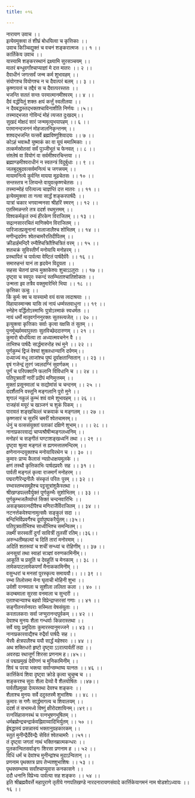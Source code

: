 ```yaml
---
title: ०१६

---
```

नारायण उवाच ।।  
इत्येवमुक्त्वा तं शीघ्रं बोधयित्वा च कृत्तिकाः ।।  
उवाच किञ्चिद्युक्तं च वचनं शङ्करात्मजः ।। १ ।।  
कार्तिकेय उवाच ।।  
यास्यामि शङ्करस्थानं द्रक्ष्यामि सुरसञ्चयम् ।।  
मातरं बन्धुवर्गांश्चाप्याज्ञां मे दत्त मातरः ।। २ ।।  
दैवाधीनं जगत्सर्वं जन्म कर्म शुभावहम् ।।  
संयोगश्च वियोगश्च न च दैवात्परं बलम् ।। ३ ।।  
कृष्णायत्तं च तद्दैवं स च दैवात्परस्ततः ।।  
भजन्ति सततं सन्तः परमात्मानमीश्वरम् ।। ४ ।।  
दैवं वर्द्धयितुं शक्तः क्षयं कर्त्तुं स्वलीलया ।।  
न दैवबद्धस्तद्भक्तश्चाविनाशीति निर्णयः ।।५।।  
तस्माद्भजत गोविन्दं मोहं त्यजत दुःखदम्।।  
सुखदं मोक्षदं सारं जन्ममृत्युभयापहम् ।। ६ ।।  
परमानन्दजननं मोहजालनिकृन्तनम् ।।  
शश्वद्भजन्ति यत्सर्वे ब्रह्मविष्णुशिवादयः ।। ७ ।।  
कोऽहं भवाब्धौ युष्माकं का वा यूयं ममात्मिकाः ।।  
तत्कर्मस्रोतसां सर्वं पुञ्जीभूतं च फेनवत् ।। ८ ।।  
संश्लेषं वा वियोगं वा सर्वमीश्वरचिन्तया ।।  
ब्रह्माण्डमीश्वराधीनं न स्वतन्त्रं विदुर्बुधाः ।। ९ ।।  
जलबुद्बुदवत्सर्वमनित्यं च जगत्त्रयम् ।।  
मायामनित्ये कुर्वन्ति मायया मूढचेतसः ।। १० ।।  
सन्तस्तत्र न लिप्यन्ते वायुवत्कृष्णचेतसः ।।  
तस्मान्मोहं परित्यज्य चाज्ञप्तिं दत्त मातरः ।। ११ ।।  
इत्येवमुक्त्वा ता नत्वा सार्द्धं शङ्करपार्षदैः ।।  
यात्रां चकार भगवान्मनसा श्रीहरिं स्मरन् ।। १२ ।।  
एतस्मिन्नन्तरे तत्र ददर्श रथमुत्तमम् ।।  
विश्वकर्मकृतं रम्यं हीरकेण विराजितम् ।। १३ ।।  
सद्रत्नसाररचितं माणिक्येन विराजितम् ।।  
पारिजातप्रसूनानां मालाजालैश्च शोभितम् ।। १४ ।।  
मणीन्द्रदर्पणः श्वेतचामरैरतिदीपितम् ।।  
क्रीडार्हमन्दिरै रम्यैश्चित्रितैश्चित्रितं वरम् ।। १५ ।।  
शतचक्रं सुविस्तीर्णं मनोयायि मनोहरम् ।।  
प्रस्थापितं च पार्वत्या वेष्टितं पार्षदैर्वरैः ।। १६ ।।  
समारुहन्तं यानं ता हृदयेन विदूयता ।।  
सहसा चेतनां प्राप्य मुक्तकेश्यः शुचाऽऽतुराः ।। १७ ।।  
दृष्ट्वा च स्वपुरः स्कन्दं स्तम्भिताश्चातिशोकतः ।।  
उन्मत्ता इव तत्रैव वक्तुमारेभिरे भिया ।। १८ ।।  
कृत्तिका ऊचुः ।।  
किं कुर्मः क्व च यास्यामो वयं वत्स त्वदाश्रयाः ।।  
विहायास्मान्क्व यासि त्वं नायं धर्म्मस्तवाधुना ।। १९ ।।  
स्नेहेन वर्द्धितोऽस्माभिः पुत्रोऽस्माकं स्वधर्मतः ।।  
नायं धर्मो मातृवर्गाननुरक्तः सुतस्त्यजेत् ।। २० ।।  
इत्युक्त्वा कृत्तिकाः सर्वाः कृत्वा वक्षसि तं सुतम् ।।  
पुनर्मूर्च्छामवापुस्ताः सुतविच्छेददारुणम् ।। २१ ।।  
कुमारो बोधयित्वा ता अध्यात्मवचनेन वै ।।  
ताभिश्च पार्षदैः सार्द्धमारुरोह रथं मुने ।। २२ ।।  
पूर्णकुम्भं द्विजं वेश्यां शुक्लधान्यानि दर्पणम्।।  
दध्याज्यं मधु लाजांश्च पुष्पं दूर्वाक्षतान्सितान् ।। २३ ।।  
वृषं गजेन्द्रं तुरगं ज्वलदग्निं सुवर्णकम् ।।  
पूर्णं च परिपक्वानि फलानि विविधानि च ।। २४ ।।  
पतिपुत्रवतीं नारीं प्रदीपं मणिमुत्तमम् ।।  
मुक्तां प्रसूनमालां च सद्योमांसं च चन्दनम् ।। २५ ।।  
ददर्शैतानि वस्तूनि मङ्गलानि पुरो मुने ।।  
शृगालं नकुलं कुम्भं शवं वामे शुभावहम् ।। २६ ।।  
राजहंसं मयूरं च खञ्जनं च शुकं पिकम् ।।  
पारावतं शङ्खचिल्लं चक्रवाकं च मङ्गलम् ।। २७ ।।  
कृष्णसारं च सुरभिं चमरीं श्वेतचामरम्।।  
धेनुं च वत्ससंयुक्तां पताकां दक्षिणे शुभाम्।। ।। २८ ।।  
नानाप्रकारवाद्यं चाप्यश्रौषीन्मङ्गलध्वनिम् ।।  
मनोहरं च सङ्गीतं घण्टाशङ्खध्वनिं तथा ।। २९ ।।  
दृष्ट्वा श्रुत्वा मङ्गलं स ह्यगमत्तातमन्दिरम् ।।  
क्षणेनानन्दयुक्तश्च मनोयायिरथेन च ।। ३० ।।  
कुमारः प्राप्य कैलासं न्यग्रोधाक्षयमूलके ।।  
क्षणं तस्थौ कृत्तिकाभिः पार्षदप्रवरैः सह ।। ३१ ।।  
पार्वती मङ्गलं कृत्वा राजमार्गं मनोहरम् ।।  
पद्मरागैरिन्द्रनीलैः संस्कृतं परितः पुरम् ।। ३२ ।।  
रम्भास्तम्भसमूहैश्च पट्टसूत्रांशुकैस्तथा ।।  
श्रीखण्डपल्लवैर्युक्तं पूर्णकुम्भैः सुशोभितम् ।। ३३ ।।  
पूर्णकुम्भजलैर्व्याप्तं सिक्तं चन्दनवारिभिः ।।  
असङ्ख्यरत्नदीपैश्च मणिराजैर्विराजितम् ।। ३४ ।।  
नटनर्त्तकवेश्यानामुत्सवैः सङ्कुलं सदा ।।  
बन्दिभिर्विप्रवर्गैश्च दूर्वापुष्पकरैर्युतम्।।३५।।  
पतिपुत्रवतीभिश्च साध्वीभिश्च समन्वितम्।।  
लक्ष्मीं सरस्वतीं दुर्गां सावित्रीं तुलसीं रतिम्।।३६।।  
अरुन्धतीमहल्यां च दितिं तारां मनोरमाम् ।।  
अदितिं शतरूपां च शचीं सन्ध्यां च रोहिणीम् ।। ३७ ।।  
अनसूयां तथा स्वाहां सञ्ज्ञां वरुणकामिनीम्।।  
आकूतिं च प्रसूतिं च देवहूतिं च मेनकाम् ।। ३८ ।।  
तामेकपाटलामेकपर्णां मैनाककामिनीम् ।।  
वसुन्धरां च मनसां पुरस्कृत्य समाययौ।। ।। ३९ ।।  
रम्भा तिलोत्तमा मेना घृताची मोहिनी शुभा ।।  
उर्वशी रत्नमाला च सुशीला ललिता कला ।। ४० ।।  
कदम्बमाला सुरसा वनमाला च सुन्दरी ।।  
एताश्चान्याश्च बहवो विप्रेन्द्राप्सरसां गणाः ।। ४१ ।।  
सङ्गीतनर्त्तनपराः सस्मिता वेषसंयुताः ।।  
करतालकराः सर्वा जग्मुरानन्दपूर्वकम् ।। ४२ ।।  
देवाश्च मुनयः शैला गन्धर्वाः किन्नरास्तथा ।।  
सर्वे ययुः प्रमुदिताः कुमारस्यानुमज्जने ।। ४३ ।।  
नानाप्रकारवाद्यैश्च रुद्रैर्वा पार्षदैः सह ।।  
भैरवैः क्षेत्रपालैश्च ययौ सार्द्धं महेश्वरः ।। ४४ ।।  
अथ शक्तिधरो हृष्टो दृष्ट्वा ऽऽरात्पार्वतीं तदा ।।  
अवरुह्य रथात्तूर्णं शिरसा प्रणनाम ह।।४५।।  
तं पद्माप्रमुखं देवीगणं च मुनिकामिनीम् ।।  
शिवं च परया भक्त्या सर्वान्सम्भाष्य यत्नतः ।। ४६ ।।  
कार्त्तिकेयं शिवा दृष्ट्वा क्रोडे कृत्वा चुचुम्ब च ।।  
शङ्करश्च सुराः शैला देव्यो वै शैलयोषितः ।।४७।।  
पार्वतीप्रमुखा देव्यस्तथा देवश्च शङ्करः ।।  
शैलाश्च मुनयः सर्वे ददुस्तस्मै शुभाशिषः ।। ४८ ।।  
कुमारः स गणैः सार्द्धमागत्य च शिवालयम् ।।  
ददर्श तं सभामध्ये विष्णुं क्षीरोदशायिनम्।।४९।।  
रत्नसिंहासनस्थं च रत्नभूषणभूषितम् ।।  
धर्मब्रह्मेन्द्रचन्द्रार्कवह्निवाय्वादिभिर्युतम् ।। ५० ।।  
ईषद्धास्यं प्रसन्नास्यं भक्तानुग्रहकारकम् ।।  
स्तुतं मुनीन्द्रैर्देवेन्द्रैः सेवितं श्वेतचामरैः ।।५१।।  
तं दृष्ट्वा जगतां नाथं भक्तिनम्रात्मकन्धरः ।।  
पुलकान्वितसर्वाङ्गः शिरसा प्रणनाम ह ।। ५२ ।।  
विधिं धर्मं च देवांश्च मुनीन्द्रांश्च मुदाऽन्वितान् ।।  
प्रणनाम पृथक्तत्र प्राप तेभ्यश्शुभाशिषः ।। ५३ ।।  
पृथक्सम्भाष्य सर्वांश्चाप्युवास कनकासने ।।  
ददौ धनानि विप्रेभ्यः पार्वत्या सह शङ्करः ।। ५४ ।।  
इति श्रीब्रह्मवैवर्त्ते महापुराणे तृतीये गणपतिखण्डे नारदनारायणसंवादे कार्त्तिकेयागमनं नाम षोडशोऽध्यायः ।। १६ ।।